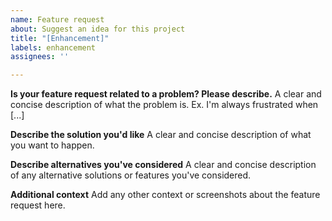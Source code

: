 ```yaml
---
name: Feature request
about: Suggest an idea for this project
title: "[Enhancement]"
labels: enhancement
assignees: ''

---
```


<!--
⚠️⚠️⚠️

This repository is for Apple Music Elctron. 

This app will be sunseted very soon and we are NOT maintaining this app
unless of a security issue. We encourage you to try Cider, our new music app built from scratch. Issues filled on that repository will be seen and will be acted upon.

As a reminder, this is **not** Cider. Please don't file issues for Cider here.

Cider can be found here -> https://github.com/ciderapp/Cider

⚠️⚠️⚠️
-->




**Is your feature request related to a problem? Please describe.**
A clear and concise description of what the problem is. Ex. I'm always frustrated when [...]

**Describe the solution you'd like**
A clear and concise description of what you want to happen.

**Describe alternatives you've considered**
A clear and concise description of any alternative solutions or features you've considered.

**Additional context**
Add any other context or screenshots about the feature request here.
